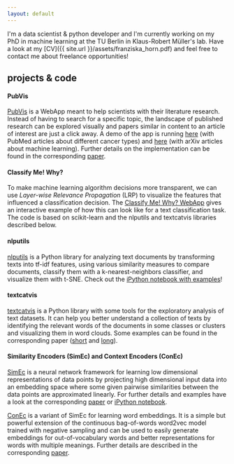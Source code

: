 ```yaml
---
layout: default
---
```


I'm a data scientist & python developer and I'm currently working on my PhD in machine learning at the TU Berlin in Klaus-Robert Müller's lab. Have a look at my [CV]({{ site.url }}/assets/franziska_horn.pdf) and feel free to contact me about freelance opportunities!

## projects & code

#### PubVis
[PubVis](https://github.com/cod3licious/pubvis) is a WebApp meant to help scientists with their literature research. Instead of having to search for a specific topic, the landscape of published research can be explored visually and papers similar in content to an article of interest are just a click away.  A demo of the app is running [here](https://pubvis.herokuapp.com/) (with PubMed articles about different cancer types) and [here](https://arxvis.herokuapp.com/) (with arXiv articles about machine learning). Further details on the implementation can be found in the corresponding [paper](http://arxiv.org/abs/1706.08094).

#### Classify Me! Why?
To make machine learning algorithm decisions more transparent, we can use _Layer-wise Relevance Propagation_ (LRP) to visualize the features that influenced a classification decision. The [Classify Me! Why? WebApp](https://classifymewhy.herokuapp.com/) gives an interactive example of how this can look like for a text classification task. The code is based on scikit-learn and the nlputils and textcatvis libraries described below.

#### nlputils
[nlputils](https://github.com/cod3licious/nlputils) is a Python library for analyzing text documents by transforming texts into tf-idf features, using various similarity measures to compare documents, classify them with a k-nearest-neighbors classifier, and visualize them with t-SNE. Check out the [iPython notebook with examples](https://github.com/cod3licious/nlputils/blob/master/examples/examples.ipynb)!

#### textcatvis
[textcatvis](https://github.com/cod3licious/textcatvis) is a Python library with some tools for the exploratory analysis of text datasets. It can help you better understand a collection of texts by identifying the relevant words of the documents in some classes or clusters and visualizing them in word clouds. Some examples can be found in the corresponding paper ([short](http://arxiv.org/abs/1707.06100) and [long](http://arxiv.org/abs/1707.05261)).

#### Similarity Encoders (SimEc) and Context Encoders (ConEc)
[SimEc](https://github.com/cod3licious/simec) is a neural network framework for learning low dimensional representations of data points by projecting high dimensional input data into an embedding space where some given pairwise similarities between the data points are approximated linearly. For further details and examples have a look at the corresponding [paper](http://arxiv.org/abs/1702.01824) or [iPython notebook](https://github.com/cod3licious/simec/blob/master/basic_examples_compact.ipynb).

[ConEc](https://github.com/cod3licious/conec) is a variant of SimEc for learning word embeddings. It is a simple but powerful extension of the continuous bag-of-words word2vec model trained with negative sampling and can be used to easily generate embeddings for out-of-vocabulary words and better representations for words with multiple meanings. Further details are described in the corresponding [paper](https://arxiv.org/abs/1706.02496).
